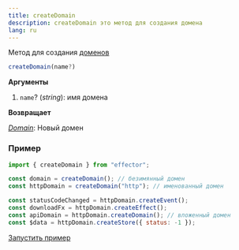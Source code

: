 ```yaml
---
title: createDomain
description: createDomain это метод для создания домена
lang: ru
---
```


Метод для создания [доменов](/ru/api/effector/Domain)

```typescript
createDomain(name?)
```

**Аргументы**

1. `name`? (_string_): имя домена

**Возвращает**

[_Domain_](/ru/api/effector/Domain): Новый домен

### Пример

```js
import { createDomain } from "effector";

const domain = createDomain(); // безимянный домен
const httpDomain = createDomain("http"); // именованный домен

const statusCodeChanged = httpDomain.createEvent();
const downloadFx = httpDomain.createEffect();
const apiDomain = httpDomain.createDomain(); // вложенный домен
const $data = httpDomain.createStore({ status: -1 });
```

[Запустить пример](https://share.effector.dev/GMpjINHa)
